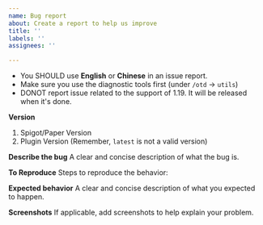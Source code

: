 ```yaml
---
name: Bug report
about: Create a report to help us improve
title: ''
labels: ''
assignees: ''

---
```


* You SHOULD use **English** or **Chinese** in an issue report.
* Make sure you use the diagnostic tools first (under `/otd` -> `utils`)
* DONOT report issue related to the support of 1.19. It will be released when it's done.

**Version**
1. Spigot/Paper Version
2. Plugin Version
(Remember, `latest` is not a valid version)

**Describe the bug**
A clear and concise description of what the bug is.

**To Reproduce**
Steps to reproduce the behavior:

**Expected behavior**
A clear and concise description of what you expected to happen.

**Screenshots**
If applicable, add screenshots to help explain your problem.
